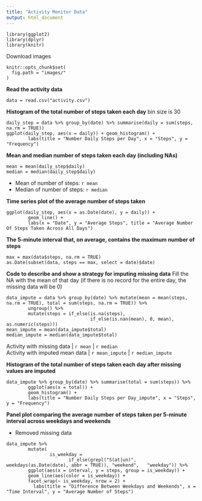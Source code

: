 ```yaml
---
title: "Activity Monitor Data"
output: html_document
---
```


```{r package, echo=FALSE, message=FALSE}
library(ggplot2)
library(dplyr)
library(knitr)
```

Download images
```{r opts, echo = TRUE}
knitr::opts_chunk$set(
  fig.path = "images/"
)
```

**Read the activity data**
```{r ReadFile}
data = read.csv("activity.csv")
```

**Histogram of the total number of steps taken each day**
bin size is 30
```{r Histogram}
daily_step = data %>% group_by(date) %>% summarise(daily = sum(steps, na.rm = TRUE))
ggplot(daily_step, aes(x = daily)) + geom_histogram() +
        labs(title = "Number Daily Steps per Day", x = "Steps", y = "Frequency")
```

**Mean and median number of steps taken each day (including NAs)**
```{r Mean_Median}
mean = mean(daily_step$daily)
median = median(daily_step$daily)
```

* Mean of number of steps: `r mean`
* Median of number of steps: `r median`

**Time series plot of the average number of steps taken**
```{r Steps_Daily}
ggplot(daily_step, aes(x = as.Date(date), y = daily)) +
        geom_line() +
        labs(x = "Date", y = "Average Steps", title = "Average Number Of Steps Taken Across All Days")
```

**The 5-minute interval that, on average, contains the maximum number of steps**
```{r Max}
max = max(data$steps, na.rm = TRUE)
as.Date(subset(data, steps == max, select = date)$date)
```

**Code to describe and show a strategy for imputing missing data**
Fill the NA with the mean of that day (if there is no record for the entire day, the missing data will be 0)
```{r Imputation}
data_impute = data %>% group_by(date) %>% mutate(mean = mean(steps, na.rm = TRUE), total = sum(steps, na.rm = TRUE)) %>% 
        ungroup() %>% 
        mutate(steps = if_else(is.na(steps), 
                               if_else(is.nan(mean), 0, mean), as.numeric(steps)))
mean_impute = mean(data_impute$total)
median_impute = median(data_impute$total)
```

Activity with missing data | `r mean` | `r median`  
Activity with imputed mean data | `r mean_impute` | `r median_impute`

**Histogram of the total number of steps taken each day after missing values are imputed**
```{r Hist_Imputation}
data_impute %>% group_by(date) %>% summarise(total = sum(steps)) %>% 
        ggplot(aes(x = total)) +
        geom_histogram() +
        labs(title = "Number Daily Steps per Day_impute", x = "Steps", y = "Frequency")
```

**Panel plot comparing the average number of steps taken per 5-minute interval across weekdays and weekends**
* Removed missing data
```{r Week}
data_impute %>% 
        mutate(
                is_weekday = 
                       if_else(grepl("S(at|un)", weekdays(as.Date(date), abbr = TRUE)), "weekend",   "weekday")) %>% 
        ggplot(aes(x = interval, y = steps, group = is_weekday)) +
        geom_line(aes(color = is_weekday)) +
        facet_wrap(~ is_weekday, nrow = 2) +
          labs(title = "Difference Between Weekdays and Weekends", x = "Time Interval", y = "Average Number of Steps")
        
```

